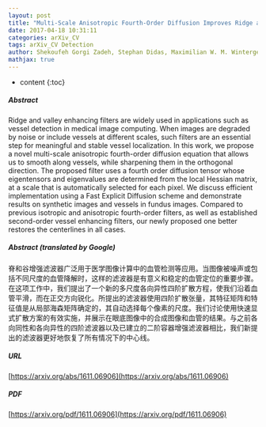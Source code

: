 ```yaml
---
layout: post
title: "Multi-Scale Anisotropic Fourth-Order Diffusion Improves Ridge and Valley Localization"
date: 2017-04-18 10:31:11
categories: arXiv_CV
tags: arXiv_CV Detection
author: Shekoufeh Gorgi Zadeh, Stephan Didas, Maximilian W. M. Wintergerst, Thomas Schultz
mathjax: true
---
```


* content
{:toc}

##### Abstract
Ridge and valley enhancing filters are widely used in applications such as vessel detection in medical image computing. When images are degraded by noise or include vessels at different scales, such filters are an essential step for meaningful and stable vessel localization. In this work, we propose a novel multi-scale anisotropic fourth-order diffusion equation that allows us to smooth along vessels, while sharpening them in the orthogonal direction. The proposed filter uses a fourth order diffusion tensor whose eigentensors and eigenvalues are determined from the local Hessian matrix, at a scale that is automatically selected for each pixel. We discuss efficient implementation using a Fast Explicit Diffusion scheme and demonstrate results on synthetic images and vessels in fundus images. Compared to previous isotropic and anisotropic fourth-order filters, as well as established second-order vessel enhancing filters, our newly proposed one better restores the centerlines in all cases.

##### Abstract (translated by Google)
脊和谷增强滤波器广泛用于医学图像计算中的血管检测等应用。当图像被噪声或包括不同尺度的血管降解时，这样的滤波器是有意义和稳定的血管定位的重要步骤。在这项工作中，我们提出了一个新的多尺度各向异性四阶扩散方程，使我们沿着血管平滑，而在正交方向锐化。所提出的滤波器使用四阶扩散张量，其特征矩阵和特征值是从局部海森矩阵确定的，其自动选择每个像素的尺度。我们讨论使用快速显式扩散方案的有效实施，并展示在眼底图像中的合成图像和血管的结果。与之前各向同性和各向异性的四阶滤波器以及已建立的二阶容器增强滤波器相比，我们新提出的滤波器更好地恢复了所有情况下的中心线。

##### URL
[https://arxiv.org/abs/1611.06906](https://arxiv.org/abs/1611.06906)

##### PDF
[https://arxiv.org/pdf/1611.06906](https://arxiv.org/pdf/1611.06906)

